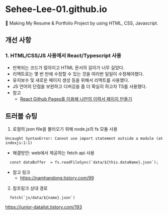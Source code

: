 # Sehee-Lee-01.github.io

🪪 Making My Resume & Portfolio Project by using HTML, CSS, Javascript.

## 개선 사항

### 1. HTML/CSS/JS 사용에서 React/Typescript 사용

- 반복되는 코드가 많아지고 HTML 문서의 길이가 너무 길었다.
- 리엑트로는 몇 번 만에 수정할 수 있는 것을 여러번 일일이 수정해야했다.
- 유지보수 및 새로운 페이지 생성 등을 위해서 리엑트를 사용했다.
- JS 언어의 단점을 보완하고 디버깅을 좀 더 확실히 하고자 TS를 사용했다.
- 참고
  - [React Github Pages를 이용해 나만의 이력서 페이지 만들기](https://velog.io/@junghyeonsu/React-Github-Pages%EB%A5%BC-%EC%9D%B4%EC%9A%A9%ED%95%B4-%EB%82%98%EB%A7%8C%EC%9D%98-%EC%9D%B4%EB%A0%A5%EC%84%9C-%ED%8E%98%EC%9D%B4%EC%A7%80-%EB%A7%8C%EB%93%A4%EA%B8%B0-pm1t1a9a)

## 트러블 슈팅

1. 로컬의 json file을 불러오기 위해 node.js의 fs 모듈 사용

```shell
Uncaught SyntaxError: Cannot use import statement outside a module (at indexjs:1:1)
```

- 해결방안: web에서 제공하는 fetch api 사용

```
  const dataBuffer  = fs.readFileSync(`data/${this.dataName}.json`);
```

- 참고 링크
  - <https://namhandong.tistory.com/99>

2. 참조링크 상대 경로

```
  fetch(`js/data/${name}.json`)
```

https://junior-datalist.tistory.com/193

